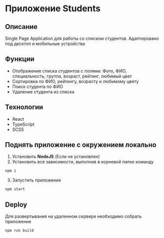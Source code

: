 # Приложение Students

## Описание

Single Page Application для работы со списком студентов. Адаптировано под десктоп и мобильные устройства

## Функции

+ Отображение списка студентов с полями: Фото, ФИО, специальность, группа, возраст,
рейтинг, любимый цвет
+ Сортировка по ФИО, рейтингу, возрасту и любимому цвету
+ Поиск студента по ФИО
+ Удаление студента из списка

## Технологии

+ React
+ TypeScript
+ SCSS

## Поднять приложение с окружением локально
1. Установить **NodeJS** (Если не установлен)
2. Установить все зависимости, выполнив в корневой папке команду  
```bash
npm i
```
3. Запустить приложение
```bash
npm start
```

## Deploy
Для развертывания на удаленном сервере необходимо собрать приложение
```bash
npm run build
```
